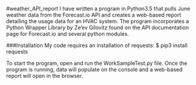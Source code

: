 #weather_API_report
I have written a program in Python3.5 that pulls June weather data from the Forecast.io API and creates a web-based report detailing the usage data for an HVAC system. The program incorporates a Python Wrapper Library by Ze’ev Gilovitz found on the API documentation page for Forecast.io and several python modules.

###Installation
My code requires an installation of requests: 
$ pip3 install requests

To start the program, open and run the WorkSampleTest.py file. Once the program is running, data will populate on the console and a web-based report will open in the browser.



